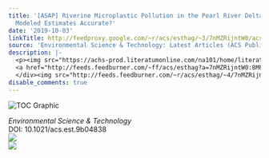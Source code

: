 ```yaml
---
title: '[ASAP] Riverine Microplastic Pollution in the Pearl River Delta, China: Are
  Modeled Estimates Accurate?'
date: '2019-10-03'
linkTitle: http://feedproxy.google.com/~r/acs/esthag/~3/7nMZRijntW0/acs.est.9b04838
source: 'Environmental Science & Technology: Latest Articles (ACS Publications)'
description: |-
  <p><img src="https://achs-prod.literatumonline.com/na101/home/literatum/publisher/achs/journals/content/esthag/0/esthag.ahead-of-print/acs.est.9b04838/20191003/images/medium/es9b04838_0006.gif" alt="TOC Graphic"/></p><div><cite>Environmental Science & Technology</cite></div><div>DOI: 10.1021/acs.est.9b04838</div><div class="feedflare">
  <a href="http://feeds.feedburner.com/~ff/acs/esthag?a=7nMZRijntW0:8MFwMESLinI:yIl2AUoC8zA"><img src="http://feeds.feedburner.com/~ff/acs/esthag?d=yIl2AUoC8zA" border="0"></img></a>
  </div><img src="http://feeds.feedburner.com/~r/acs/esthag/~4/7nMZRijntW0" ...
disable_comments: true
---
```

<p><img src="https://achs-prod.literatumonline.com/na101/home/literatum/publisher/achs/journals/content/esthag/0/esthag.ahead-of-print/acs.est.9b04838/20191003/images/medium/es9b04838_0006.gif" alt="TOC Graphic"/></p><div><cite>Environmental Science & Technology</cite></div><div>DOI: 10.1021/acs.est.9b04838</div><div class="feedflare">
<a href="http://feeds.feedburner.com/~ff/acs/esthag?a=7nMZRijntW0:8MFwMESLinI:yIl2AUoC8zA"><img src="http://feeds.feedburner.com/~ff/acs/esthag?d=yIl2AUoC8zA" border="0"></img></a>
</div><img src="http://feeds.feedburner.com/~r/acs/esthag/~4/7nMZRijntW0" ...